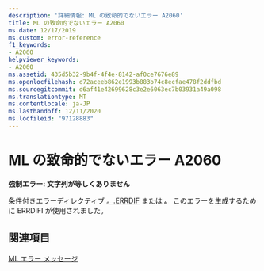 ```yaml
---
description: '詳細情報: ML の致命的でないエラー A2060'
title: ML の致命的でないエラー A2060
ms.date: 12/17/2019
ms.custom: error-reference
f1_keywords:
- A2060
helpviewer_keywords:
- A2060
ms.assetid: 435d5b32-9b4f-4f4e-8142-af0ce7676e89
ms.openlocfilehash: d72aceeb862e1993b883b74c8ecfae478f2ddfbd
ms.sourcegitcommit: d6af41e42699628c3e2e6063ec7b03931a49a098
ms.translationtype: MT
ms.contentlocale: ja-JP
ms.lasthandoff: 12/11/2020
ms.locfileid: "97128883"
---
```

# <a name="ml-nonfatal-error-a2060"></a>ML の致命的でないエラー A2060

**強制エラー: 文字列が等しくありません**

条件付きエラーディレクティブ [。.ERRDIF](dot-errdif.md) または **。** このエラーを生成するために ERRDIFI が使用されました。

## <a name="see-also"></a>関連項目

[ML エラー メッセージ](ml-error-messages.md)
